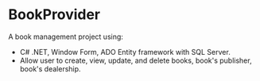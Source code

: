 # BookProvider

A book management project using:
 - C# .NET, Window Form, ADO Entity framework with SQL Server.
 - Allow user to create, view, update, and delete books, book's publisher, book's dealership.